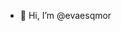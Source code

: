 - 👋 Hi, I’m @evaesqmor
<!--- - 👀 I’m interested in ...
- 🌱 I’m currently learning ...
- 💞️ I’m looking to collaborate on ...
- 📫 How to reach me ... --->
<!--<div>
  <img src="https://github-readme-stats.vercel.app/api?username=evaesqmor&theme=cobalt&show_icons=true&count_private=true"/>
</div>-->
<!--<div>
  <img src="https://github-readme-stats.vercel.app/api/top-langs/?username=evaesqmor&langs_count=10&theme=cobalt&show_icons=true&count_private=true"/>
</div>-->
<!---
evaesqmor/evaesqmor is a ✨ special ✨ repository because its `README.md` (this file) appears on your GitHub profile.
You can click the Preview link to take a look at your changes.
--->


